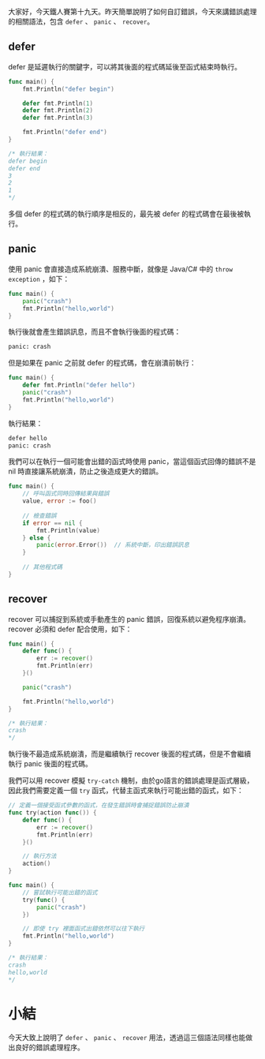 大家好，今天鐵人賽第十九天。昨天簡單說明了如何自訂錯誤，今天來講錯誤處理的相關語法，包含 `defer` 、 `panic` 、  `recover`。



## defer

defer 是延遲執行的關鍵字，可以將其後面的程式碼延後至函式結束時執行。

```go
func main() {
	fmt.Println("defer begin")

	defer fmt.Println(1)
	defer fmt.Println(2)
	defer fmt.Println(3)

	fmt.Println("defer end")
}

/* 執行結果：
defer begin
defer end
3
2
1
*/
```

多個 defer 的程式碼的執行順序是相反的，最先被 defer 的程式碼會在最後被執行。



## panic

使用 panic 會直接造成系統崩潰、服務中斷，就像是 Java/C# 中的 `throw exception` ，如下：

```go 
func main() {
	panic("crash")
	fmt.Println("hello,world")
}
```

執行後就會產生錯誤訊息，而且不會執行後面的程式碼：

```bash
panic: crash
```

但是如果在 panic 之前就 defer 的程式碼，會在崩潰前執行：

```go
func main() {
	defer fmt.Println("defer hello")
	panic("crash")
	fmt.Println("hello,world")
}
```

執行結果：

```bash
defer hello
panic: crash
```

我們可以在執行一個可能會出錯的函式時使用 panic，當這個函式回傳的錯誤不是 nil 時直接讓系統崩潰，防止之後造成更大的錯誤。

```go
func main() {
	// 呼叫函式同時回傳結果與錯誤
	value, error := foo()
    
	// 檢查錯誤
	if error == nil {
		fmt.Println(value)
	} else {
		panic(error.Error())  // 系統中斷，印出錯誤訊息
	}
    
    // 其他程式碼
}
```



## recover

recover 可以捕捉到系統或手動產生的 panic 錯誤，回復系統以避免程序崩潰。recover 必須和 defer 配合使用，如下：

```go
func main() {
	defer func() {
		err := recover()
		fmt.Println(err)
	}()

	panic("crash")

	fmt.Println("hello,world")
}

/* 執行結果：
crash
*/
```

執行後不最造成系統崩潰，而是繼續執行 recover 後面的程式碼，但是不會繼續執行 panic 後面的程式碼。

我們可以用 recover 模擬 `try-catch` 機制，由於go語言的錯誤處理是函式層級，因此我們需要定義一個 `try` 函式，代替主函式來執行可能出錯的函式，如下：

```go
// 定義一個接受函式參數的函式，在發生錯誤時會捕捉錯誤防止崩潰
func try(action func()) {
	defer func() {
		err := recover()
		fmt.Println(err)
	}()

    // 執行方法
	action()
}

func main() {
	// 嘗試執行可能出錯的函式
	try(func() {
		panic("crash")
	})

    // 即使 try 裡面函式出錯依然可以往下執行
	fmt.Println("hello,world")
}

/* 執行結果：
crash
hello,world
*/
```



# 小結

今天大致上說明了 `defer` 、 `panic` 、 `recover` 用法，透過這三個語法同樣也能做出良好的錯誤處理程序。

